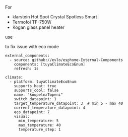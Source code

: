 For

* klarstein Hot Spot Crystal Spotless Smart
* Termofol TF-750W
* Kogan glass panel heater

use

to fix issue with eco mode

```
external_components:
  - source: github://evlo/esphome-External-Components
    components: [tuyaClimateEcoEnum]
    refresh: 1s

climate:
  - platform: tuyaClimateEcoEnum
    supports_heat: true
    supports_cool: false
    name: "koupelnaTopeni"
    switch_datapoint: 1
    target_temperature_datapoint: 3  # min 5 - max 40
    current_temperature_datapoint: 4
    eco_datapoint: 7
    visual:
      min_temperature: 5
      max_temperature: 40
      temperature_step: 1
```
